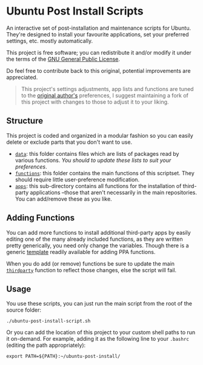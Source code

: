 Ubuntu Post Install Scripts
===========================

An interactive set of post-installation and maintenance scripts for Ubuntu. They're designed to install your favourite applications, set your preferred settings, etc. mostly automatically.

This project is free software; you can redistribute it and/or modify it under the terms of the [GNU General Public License](/LICENSE).

Do feel free to contribute back to this original, potential improvements are appreciated.

 > This project's settings adjustments, app lists and functions are tuned to the [original author's](https://github.com/snwh) preferences, I suggest maintaining a fork of this project with changes to those to adjust it to your liking. 


## Structure

This project is coded and organized in a modular fashion so you can easily delete or exclude parts that you don't want to use.

 * [`data`](/data): this folder contains files which are lists of packages read by various functions. *You should to update these lists to suit your preferences*.
 * [`functions`](/functions): this folder contains the main functions of this scriptset. They should require little user-preference modification.
 * [`apps`](/functions/apps): this sub-directory contains all functions for the installation of third-party applications &ndash;those that aren't necessarily in the main repositories. You can add/remove these as you like.

## Adding Functions

You can add more functions to install additional third-party apps by easily editing one of the many already included functions, as they are written pretty generically, you need only change the variables. Though there is a generic [template](/functions/apps/function_template_ppa) readily available for adding PPA functions.

When you do add (or remove) functions be sure to update the main [`thirdparty`](/functions/thirdparty) function to reflect those changes, else the script will fail.

## Usage

You use these scripts, you can just run the main script from the root of the source folder:

    ./ubuntu-post-install-script.sh

Or you can add the location of this project to your custom shell paths to run it on-demand. For example, adding it as the following line to your `.bashrc` (editing the path appropriately):

    export PATH=${PATH}:~/ubuntu-post-install/
